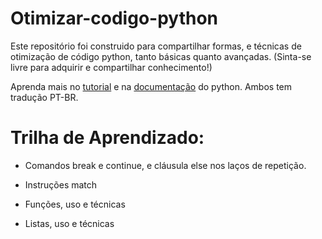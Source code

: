# Otimizar-codigo-python
 Este repositório foi construido para compartilhar formas, e técnicas de otimização de código python, tanto básicas quanto avançadas. (Sinta-se livre para adquirir e compartilhar conhecimento!)

Aprenda mais no [tutorial](https://docs.python.org/pt-br/3/tutorial/controlflow.html#break-and-continue-statements-and-else-clauses-on-loops) e na [documentação](https://docs.python.org/pt-br/3/) do python. Ambos tem tradução PT-BR.


# Trilha de Aprendizado:

* Comandos break e continue, e cláusula else nos laços de repetição.

* Instruções match

* Funções, uso e técnicas

* Listas, uso e técnicas